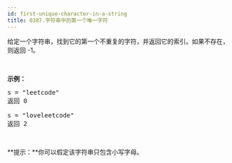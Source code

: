 ```yaml
---
id: first-unique-character-in-a-string
title: 0387.字符串中的第一个唯一字符
---
```

给定一个字符串，找到它的第一个不重复的字符，并返回它的索引。如果不存在，则返回 -1。

 

**示例：**


<pre>s = &#34;leetcode&#34;<br/>返回 0<br/><br/>s = &#34;loveleetcode&#34;<br/>返回 2<br/></pre>

 

**提示：**你可以假定该字符串只包含小写字母。
